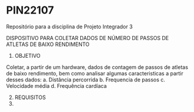 # PIN22107
Repositório para a disciplina de Projeto Integrador 3

DISPOSITIVO PARA COLETAR DADOS DE NÚMERO DE PASSOS DE ATLETAS DE BAIXO RENDIMENTO

1. OBJETIVO
  
  Coletar, a partir de um hardware, dados de contagem de passos de atletas de baixo rendimento, bem como analisar algumas caracteristicas a partir desses dados:
  a. Distância percorrida
  b. Frequencia de passos
  c. Velocidade média
  d. Frequência cardíaca
  
2. REQUISITOS
3. 
